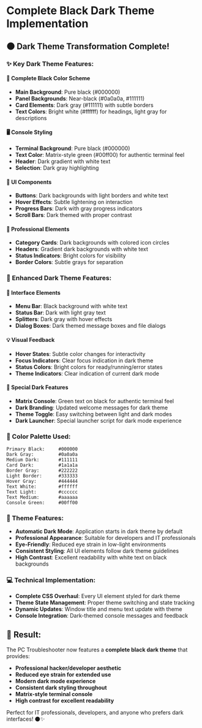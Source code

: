 # Complete Black Dark Theme Implementation

## 🌑 **Dark Theme Transformation Complete!**

### ✨ **Key Dark Theme Features:**

#### **🎨 Complete Black Color Scheme**
- **Main Background**: Pure black (#000000)
- **Panel Backgrounds**: Near-black (#0a0a0a, #111111)
- **Card Elements**: Dark gray (#111111) with subtle borders
- **Text Colors**: Bright white (#ffffff) for headings, light gray for descriptions

#### **🖥️ Console Styling**
- **Terminal Background**: Pure black (#000000)
- **Text Color**: Matrix-style green (#00ff00) for authentic terminal feel
- **Header**: Dark gradient with white text
- **Selection**: Dark gray highlighting

#### **🎯 UI Components**
- **Buttons**: Dark backgrounds with light borders and white text
- **Hover Effects**: Subtle lightening on interaction
- **Progress Bars**: Dark with gray progress indicators
- **Scroll Bars**: Dark themed with proper contrast

#### **🔧 Professional Elements**
- **Category Cards**: Dark backgrounds with colored icon circles
- **Headers**: Gradient dark backgrounds with white text
- **Status Indicators**: Bright colors for visibility
- **Border Colors**: Subtle grays for separation

### **🎪 Enhanced Dark Theme Features:**

#### **📱 Interface Elements**
- **Menu Bar**: Black background with white text
- **Status Bar**: Dark with light gray text
- **Splitters**: Dark gray with hover effects
- **Dialog Boxes**: Dark themed message boxes and file dialogs

#### **💡 Visual Feedback**
- **Hover States**: Subtle color changes for interactivity
- **Focus Indicators**: Clear focus indication in dark theme
- **Status Colors**: Bright colors for ready/running/error states
- **Theme Indicators**: Clear indication of current dark mode

#### **🌟 Special Dark Features**
- **Matrix Console**: Green text on black for authentic terminal feel
- **Dark Branding**: Updated welcome messages for dark theme
- **Theme Toggle**: Easy switching between light and dark modes
- **Dark Launcher**: Special launcher script for dark mode experience

### **🎨 Color Palette Used:**
```
Primary Black:     #000000
Dark Gray:         #0a0a0a
Medium Dark:       #111111
Card Dark:         #1a1a1a
Border Gray:       #222222
Light Border:      #333333
Hover Gray:        #444444
Text White:        #ffffff
Text Light:        #cccccc
Text Medium:       #aaaaaa
Console Green:     #00ff00
```

### **🚀 Theme Features:**
- **Automatic Dark Mode**: Application starts in dark theme by default
- **Professional Appearance**: Suitable for developers and IT professionals
- **Eye-Friendly**: Reduced eye strain in low-light environments
- **Consistent Styling**: All UI elements follow dark theme guidelines
- **High Contrast**: Excellent readability with white text on black backgrounds

### **💻 Technical Implementation:**
- **Complete CSS Overhaul**: Every UI element styled for dark theme
- **Theme State Management**: Proper theme switching and state tracking
- **Dynamic Updates**: Window title and menu text update with theme
- **Console Integration**: Dark-themed console messages and feedback

## 🎯 **Result:**
The PC Troubleshooter now features a **complete black dark theme** that provides:
- **Professional hacker/developer aesthetic**
- **Reduced eye strain for extended use**
- **Modern dark mode experience**
- **Consistent dark styling throughout**
- **Matrix-style terminal console**
- **High contrast for excellent readability**

Perfect for IT professionals, developers, and anyone who prefers dark interfaces! 🌑✨
